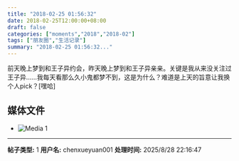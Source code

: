 ```yaml
---
title: "2018-02-25 01:56:32"
date: 2018-02-25T12:00:00+08:00
draft: false
categories: ["moments","2018","2018-02"]
tags: ["朋友圈","生活记录"]
summary: "2018-02-25 01:56:32..."
---
```


前天晚上梦到和王子异约会，昨天晚上梦到和王子异亲亲。关键是我从来没关注过王子异……我每天看那么久小鬼都梦不到，这是为什么？难道是上天的旨意让我换个人pick？[嘿哈]

## 媒体文件

- ![Media 1](/Moments/photos/2018-02-25/201802250156320.jpg)

---

**帖子类型:** 1
**用户名:** chenxueyuan001
**处理时间:** 2025/8/28 22:16:47